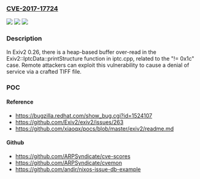 ### [CVE-2017-17724](https://cve.mitre.org/cgi-bin/cvename.cgi?name=CVE-2017-17724)
![](https://img.shields.io/static/v1?label=Product&message=n%2Fa&color=blue)
![](https://img.shields.io/static/v1?label=Version&message=n%2Fa%20&color=brightgreen)
![](https://img.shields.io/static/v1?label=Vulnerability&message=n%2Fa&color=brightgreen)

### Description

In Exiv2 0.26, there is a heap-based buffer over-read in the Exiv2::IptcData::printStructure function in iptc.cpp, related to the "!= 0x1c" case. Remote attackers can exploit this vulnerability to cause a denial of service via a crafted TIFF file.

### POC

#### Reference
- https://bugzilla.redhat.com/show_bug.cgi?id=1524107
- https://github.com/Exiv2/exiv2/issues/263
- https://github.com/xiaoqx/pocs/blob/master/exiv2/readme.md

#### Github
- https://github.com/ARPSyndicate/cve-scores
- https://github.com/ARPSyndicate/cvemon
- https://github.com/andir/nixos-issue-db-example

